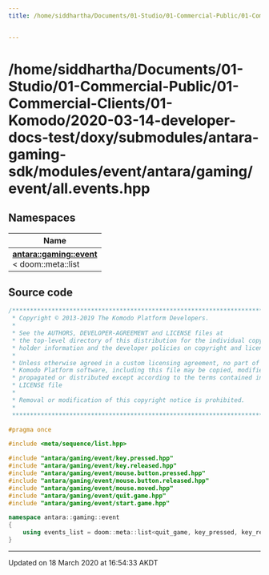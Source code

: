 ```yaml
---
title: /home/siddhartha/Documents/01-Studio/01-Commercial-Public/01-Commercial-Clients/01-Komodo/2020-03-14-developer-docs-test/doxy/submodules/antara-gaming-sdk/modules/event/antara/gaming/event/all.events.hpp


---
```


# /home/siddhartha/Documents/01-Studio/01-Commercial-Public/01-Commercial-Clients/01-Komodo/2020-03-14-developer-docs-test/doxy/submodules/antara-gaming-sdk/modules/event/antara/gaming/event/all.events.hpp







## Namespaces

| Name           |
| -------------- |
| **[antara::gaming::event](Namespaces/namespaceantara_1_1gaming_1_1event.md)** <br>< doom::meta::list  |














## Source code

```cpp
/******************************************************************************
 * Copyright © 2013-2019 The Komodo Platform Developers.                      *
 *                                                                            *
 * See the AUTHORS, DEVELOPER-AGREEMENT and LICENSE files at                  *
 * the top-level directory of this distribution for the individual copyright  *
 * holder information and the developer policies on copyright and licensing.  *
 *                                                                            *
 * Unless otherwise agreed in a custom licensing agreement, no part of the    *
 * Komodo Platform software, including this file may be copied, modified,     *
 * propagated or distributed except according to the terms contained in the   *
 * LICENSE file                                                               *
 *                                                                            *
 * Removal or modification of this copyright notice is prohibited.            *
 *                                                                            *
 ******************************************************************************/

#pragma once

#include <meta/sequence/list.hpp> 

#include "antara/gaming/event/key.pressed.hpp"           
#include "antara/gaming/event/key.released.hpp"          
#include "antara/gaming/event/mouse.button.pressed.hpp"  
#include "antara/gaming/event/mouse.button.released.hpp" 
#include "antara/gaming/event/mouse.moved.hpp"           
#include "antara/gaming/event/quit.game.hpp"             
#include "antara/gaming/event/start.game.hpp"            

namespace antara::gaming::event
{
    using events_list = doom::meta::list<quit_game, key_pressed, key_released, start_game, mouse_moved, mouse_button_pressed, mouse_button_released>;
}
```


-------------------------------

Updated on 18 March 2020 at 16:54:33 AKDT

